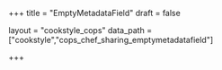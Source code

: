 +++
title = "EmptyMetadataField"
draft = false

layout = "cookstyle_cops"
data_path = ["cookstyle","cops_chef_sharing_emptymetadatafield"]

+++

<!-- The content of this page is automatically generated from the
cops_chef_sharing_emptymetadatafield.yml file in github.com/chef/cookstyle/blob/master/docs-chef-io/data/cookstyle/. -->
